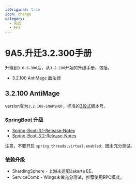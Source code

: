 ```yaml
---
isOriginal: true
icon: change
category:
  - 实战
  - 升迁
---
```


# 9A5.升迁3.2.300手册

升级到`3.0.6-300`后，从`3.2.100`开始的升级手册，包括，

* 3.2.100 AntiMage 敌法师

## 3.2.100 AntiMage

version变为`3.2.100-SNAPSHOT`，标准的[3段式](https://semver.org)版本号。

### SpringBoot 升级

* [Spring-Boot-3.1-Release-Notes](https://github.com/spring-projects/spring-boot/wiki/Spring-Boot-3.1-Release-Notes)
* [Spring-Boot-3.2-Release-Notes](https://github.com/spring-projects/spring-boot/wiki/Spring-Boot-3.2-Release-Notes)

注意，不要开启 `spring.threads.virtual.enabled`，因未充分测试。

### 依赖升级

* ShardingSphere - 上游未适配Jakarta EE。
* ServiceComb - Wings未做充分测试，推荐使用RPC模式。
